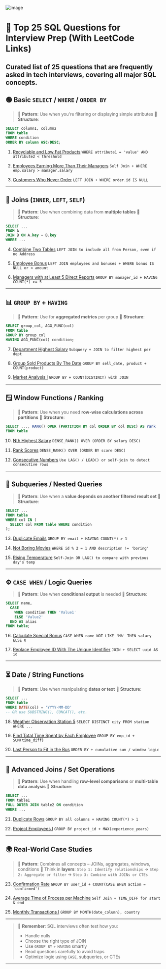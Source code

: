 ![image](https://github.com/user-attachments/assets/8237da51-73f2-4af3-a3ab-011cda5cb10a)

# 🎯 Top 25 SQL Questions for Interview Prep (With LeetCode Links)

**Curated list of 25 questions** that are **frequently asked in tech interviews**, covering all major SQL concepts.
---
## 🟢 Basic `SELECT` / `WHERE` / `ORDER BY`

> 🧠 **Pattern**: Use when you're filtering or displaying simple attributes
> 🧱 **Structure**:

```sql
SELECT column1, column2
FROM table
WHERE condition
ORDER BY column ASC/DESC;
```

1. [Recyclable and Low Fat Products](https://leetcode.com/problems/recyclable-and-low-fat-products/)
   `WHERE attribute1 = 'value' AND attribute2 < threshold`

2. [Employees Earning More Than Their Managers](https://leetcode.com/problems/employees-earning-more-than-their-managers/)
   `Self Join + WHERE emp.salary > manager.salary`

3. [Customers Who Never Order](https://leetcode.com/problems/customers-who-never-order/)
   `LEFT JOIN + WHERE order.id IS NULL`

---

## 🔗 Joins (`INNER`, `LEFT`, `SELF`)

> 🧠 **Pattern**: Use when combining data from **multiple tables**
> 🧱 **Structure**:

```sql
SELECT ...
FROM A
JOIN B ON A.key = B.key
WHERE ...
```

4. [Combine Two Tables](https://leetcode.com/problems/combine-two-tables/)
   `LEFT JOIN to include all from Person, even if no Address`

5. [Employee Bonus](https://leetcode.com/problems/employee-bonus/)
   `LEFT JOIN employees and bonuses + WHERE bonus IS NULL or < amount`

6. [Managers with at Least 5 Direct Reports](https://leetcode.com/problems/managers-with-at-least-5-direct-reports/)
   `GROUP BY manager_id + HAVING COUNT(*) >= 5`

---

## 📊 `GROUP BY` + `HAVING`

> 🧠 **Pattern**: Use for **aggregated metrics** per group
> 🧱 **Structure**:

```sql
SELECT group_col, AGG_FUNC(col)
FROM table
GROUP BY group_col
HAVING AGG_FUNC(col) condition;
```

7. [Department Highest Salary](https://leetcode.com/problems/department-highest-salary/)
   `Subquery + JOIN to filter highest per dept`

8. [Group Sold Products By The Date](https://leetcode.com/problems/group-sold-products-by-the-date/)
   `GROUP BY sell_date, product + COUNT(product)`

9. [Market Analysis I](https://leetcode.com/problems/market-analysis-i/)
   `GROUP BY + COUNT(DISTINCT) with JOIN`

---

## 🪟 Window Functions / Ranking

> 🧠 **Pattern**: Use when you need **row-wise calculations across partitions**
> 🧱 **Structure**:

```sql
SELECT ..., RANK() OVER (PARTITION BY col ORDER BY col DESC) AS rank
FROM table
```

10. [Nth Highest Salary](https://leetcode.com/problems/nth-highest-salary/)
    `DENSE_RANK() OVER (ORDER BY salary DESC)`

11. [Rank Scores](https://leetcode.com/problems/rank-scores/)
    `DENSE_RANK() OVER (ORDER BY score DESC)`

12. [Consecutive Numbers](https://leetcode.com/problems/consecutive-numbers/)
    `Use LAG() / LEAD() or self-join to detect consecutive rows`

---

## 🧠 Subqueries / Nested Queries

> 🧠 **Pattern**: Use when a **value depends on another filtered result set**
> 🧱 **Structure**:

```sql
SELECT ...
FROM table
WHERE col IN (
  SELECT col FROM table WHERE condition
);
```

13. [Duplicate Emails](https://leetcode.com/problems/duplicate-emails/)
    `GROUP BY email + HAVING COUNT(*) > 1`

14. [Not Boring Movies](https://leetcode.com/problems/not-boring-movies/)
    `WHERE id % 2 = 1 AND description != 'boring'`

15. [Rising Temperature](https://leetcode.com/problems/rising-temperature/)
    `Self-Join OR LAG() to compare with previous day's temp`

---

## ⚙️ `CASE WHEN` / Logic Queries

> 🧠 **Pattern**: Use when **conditional output** is needed
> 🧱 **Structure**:

```sql
SELECT name,
  CASE
    WHEN condition THEN 'Value1'
    ELSE 'Value2'
  END AS alias
FROM table;
```

16. [Calculate Special Bonus](https://leetcode.com/problems/calculate-special-bonus/)
    `CASE WHEN name NOT LIKE 'M%' THEN salary ELSE 0`

17. [Replace Employee ID With The Unique Identifier](https://leetcode.com/problems/replace-employee-id-with-the-unique-identifier/)
    `JOIN + SELECT uuid AS id`

---

## ⏳ Date / String Functions

> 🧠 **Pattern**: Use when manipulating **dates or text**
> 🧱 **Structure**:

```sql
SELECT ...
FROM table
WHERE DATE(col) = 'YYYY-MM-DD'
-- OR use SUBSTRING(), CONCAT(), etc.
```

18. [Weather Observation Station 5](https://leetcode.com/problems/weather-observation-station-5/)
    `SELECT DISTINCT city FROM station WHERE ...`

19. [Find Total Time Spent by Each Employee](https://leetcode.com/problems/find-total-time-spent-by-each-employee/)
    `GROUP BY emp_id + SUM(time_diff)`

20. [Last Person to Fit in the Bus](https://leetcode.com/problems/last-person-to-fit-in-the-bus/)
    `ORDER BY + cumulative sum / window logic`

---

## 🔁 Advanced Joins / Set Operations

> 🧠 **Pattern**: Use when handling **row-level comparisons** or **multi-table data analysis**
> 🧱 **Structure**:

```sql
SELECT ...
FROM table1
FULL OUTER JOIN table2 ON condition
WHERE ...
```

21. [Duplicate Rows](https://leetcode.com/problems/duplicate-rows/)
    `GROUP BY all columns + HAVING COUNT(*) > 1`

22. [Project Employees I](https://leetcode.com/problems/project-employees-i/)
    `GROUP BY project_id + MAX(experience_years)`

---

## 🌍 Real-World Case Studies

> 🧠 **Pattern**: Combines all concepts – JOINs, aggregates, windows, conditions
> 🧱 Think in **layers**:
> `Step 1: Identify relationships` →
> `Step 2: Aggregate or filter` →
> `Step 3: Combine with JOINs or CTEs`

23. [Confirmation Rate](https://leetcode.com/problems/confirmation-rate/)
    `GROUP BY user_id + COUNT(CASE WHEN action = 'confirmed')`

24. [Average Time of Process per Machine](https://leetcode.com/problems/average-time-of-process-per-machine/)
    `Self Join + TIME_DIFF for start & end`

25. [Monthly Transactions I](https://leetcode.com/problems/monthly-transactions-i/)
    `GROUP BY MONTH(date_column), country`

---

> 📘 **Remember**:
> SQL interviews often test how you:
>
> * Handle nulls
> * Choose the right type of JOIN
> * Use `GROUP BY` + `HAVING` smartly
> * Read questions carefully to avoid traps
> * Optimize logic using `CASE`, subqueries, or CTEs

---


